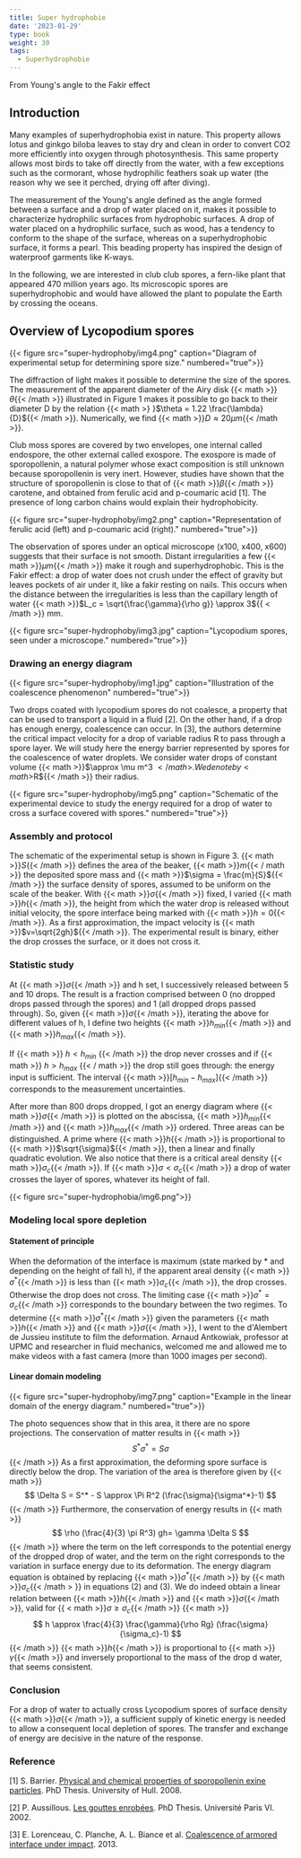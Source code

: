 ```yaml
---
title: Super hydrophobie
date: '2023-01-29'
type: book
weight: 30
tags:
  - Superhydrophobie
---
```


From Young's angle to the Fakir effect

<!--more-->

## Introduction

Many examples of superhydrophobia exist in nature. This property allows lotus and ginkgo biloba leaves to stay dry and clean in order to convert CO2 more efficiently into oxygen through photosynthesis. This same property allows most birds to take off directly from the water, with a few exceptions such as the cormorant, whose hydrophilic feathers soak up water (the reason why we see it perched, drying off after diving).

The measurement of the Young's angle defined as the angle formed between a surface and a drop of water placed on it, makes it possible to characterize hydrophilic surfaces from hydrophobic surfaces. A drop of water placed on a hydrophilic surface, such as wood, has a tendency to conform to the shape of the surface, whereas on a superhydrophobic surface, it forms a pearl. This beading property has inspired the design of waterproof garments like K-ways.

In the following, we are interested in club club spores, a fern-like plant that appeared 470 million years ago. Its microscopic spores are superhydrophobic and would have allowed the plant to populate the Earth by crossing the oceans.

## Overview of Lycopodium spores

{{< figure src="super-hydrophoby/img4.png" caption="Diagram of experimental setup for determining spore size." numbered="true">}}

The diffraction of light makes it possible to determine the size of the spores. The measurement of the apparent diameter of the Airy disk {{< math >}}$\theta${{< /math >}} illustrated in Figure 1 makes it possible to go back to their diameter D by the relation {{< math >} }$\theta = 1.22 \frac{\lambda}{D}${{< /math >}}. Numerically, we find {{< math >}}$D\approx 20 \mu m${{< /math >}}.

Club moss spores are covered by two envelopes, one
internal called endospore, the other external called exospore. The exospore is made of sporopollenin, a natural polymer whose exact composition is still unknown because sporopollenin is very inert. However, studies have shown that the structure of sporopollenin is close to that of {{< math >}}$\beta${{< /math >}} carotene, and obtained from ferulic acid and p-coumaric acid [1]. The presence of long carbon chains would explain their hydrophobicity.

{{< figure src="super-hydrophoby/img2.png" caption="Representation of ferulic acid (left) and p-coumaric acid (right)." numbered="true">}}

The observation of spores under an optical microscope (x100, x400, x600) suggests that their surface is not smooth.
Distant irregularities
a few {{< math >}}$\mu m${{< /math >}} make it rough and superhydrophobic. This is the Fakir effect: a drop of water does not crush under the effect of gravity but leaves pockets of air under it, like a fakir resting on nails. This occurs when the distance between the irregularities is less than the capillary length of water {{< math >}}$L_c = \sqrt{\frac{\gamma}{\rho g}} \approx 3${{ < /math >}} mm.

{{< figure src="super-hydrophoby/img3.jpg" caption="Lycopodium spores, seen under a microscope." numbered="true">}}

### Drawing an energy diagram

{{< figure src="super-hydrophoby/img1.jpg" caption="Illustration of the coalescence phenomenon" numbered="true">}}

Two drops coated with lycopodium spores do not coalesce, a property that can be used to transport a liquid in a fluid [2]. On the other hand, if a drop has enough energy, coalescence can occur. In [3], the authors determine the critical impact velocity for a drop of variable radius R to pass through a spore layer. We will study here the energy barrier represented by spores for the coalescence of water droplets. We consider water drops of constant volume {{< math >}}$\approx \mu m^3 ${{< /math >}}. We denote by {{< math >}}$R${{< /math >}} their radius.

{{< figure src="super-hydrophoby/img5.png" caption="Schematic of the experimental device to study the energy required for a drop of water to cross a surface covered with spores." numbered="true">}}

### Assembly and protocol

The schematic of the experimental setup is shown in Figure 3. {{< math >}}$S${{< /math >}} defines the area of ​​the beaker, {{< math >}}$m${{< / math >}} the deposited spore mass and {{< math >}}$\sigma = \frac{m}{S}${{< /math >}}
the surface density of spores, assumed to be uniform on the scale of the beaker. With {{< math >}}$\sigma${{< /math >}} fixed, I varied {{< math >}}$h${{< /math >}}, the height from which the water drop is released without initial velocity, the spore interface being marked with {{< math >}}$h=0${{< /math >}}. As a first approximation, the impact velocity is {{< math >}}$v=\sqrt{2gh}${{< /math >}}. The experimental result is binary, either the drop crosses the surface, or it does not cross it.

### Statistic study

At {{< math >}}$\sigma${{< /math >}} and h set, I successively released between 5 and 10 drops. The result is a fraction comprised
between 0 (no dropped drops passed through the spores) and 1 (all dropped drops passed through).
So, given {{< math >}}$\sigma${{< /math >}}, iterating the above for different values ​​of h, I define two heights {{< math >}}$h_{min }${{< /math >}} and {{< math >}}$h_{max}${{< /math >}}.

If {{< math >}} $h < h_{min}$ {{< /math >}} the drop never crosses and if {{< math >}} $h > h_{max}$ {{< / math >}} the drop still goes through: the energy input is sufficient. The interval {{< math >}}$[h_{min}-h_{max}]${{< /math >}} corresponds to the measurement uncertainties.

After more than 800 drops dropped, I got an energy diagram where {{< math >}}$\sigma${{< /math >}} is plotted on the abscissa, {{< math >}}$h_{min }${{< /math >}} and {{< math >}}$h_{max}${{< /math >}} ordered. Three areas can be distinguished. A prime where {{< math >}}$h${{< /math >}} is proportional to {{< math >}}$\sqrt{\sigma}${{< /math >}}, then a linear and finally quadratic evolution. We also notice that there is a critical areal density {{< math >}}$\sigma_c${{< /math >}}. If {{< math >}}$\sigma< \sigma_c${{< /math >}} a drop of water crosses the layer of spores, whatever its height of fall.

{{< figure src="super-hydrophobia/img6.png">}}

### Modeling local spore depletion

#### Statement of principle

When the deformation of the interface is maximum (state marked by * and depending on the height of fall h),
if the apparent areal density {{< math >}}$\sigma^*${{< /math >}} is less than {{< math >}}$\sigma_c${{< /math >}}, the drop crosses.
Otherwise the drop does not cross. The limiting case {{< math >}}$\sigma^*=\sigma_c${{< /math >}} corresponds to the boundary between the two regimes. To determine {{< math >}}$\sigma^*${{< /math >}} given the parameters {{< math >}}$h${{< /math >}} and {{< math >}}$\sigma${{< /math >}}, I went to the d'Alembert de Jussieu institute to film the deformation. Arnaud Antkowiak, professor at UPMC and researcher in fluid mechanics, welcomed me and allowed me to make videos with a fast camera (more than 1000 images per second).

#### Linear domain modeling

{{< figure src="super-hydrophoby/img7.png" caption="Example in the linear domain of the energy diagram." numbered="true">}}

The photo sequences show that in this area, it
there are no spore projections. The conservation of matter results in
{{< math >}}$$
    S^* \sigma^*=S\sigma
$${{< /math >}}
As a first approximation, the deforming spore surface is directly below the drop. The variation of the area is therefore given by
{{< math >}}$$
    \Delta S = S^* - S \approx \Pi R^2 (\frac{\sigma}{\sigma^*}-1)
$${{< /math >}}
Furthermore, the conservation of energy results in
{{< math >}}$$
    \rho (\frac{4}{3} \pi R^3) gh= \gamma \Delta S
$${{< /math >}}
where the term on the left corresponds to the potential energy of the dropped drop of water, and the term on the right corresponds to the variation in surface energy due to its deformation.
The energy diagram equation is obtained by replacing {{< math >}}$\sigma^*${{< /math >}} by {{< math >}}$\sigma_c${{< /math > }} in equations (2) and (3). We do indeed obtain a linear relation between {{< math >}}$h${{< /math >}} and {{< math >}}$\sigma${{< /math >}}, valid for {{ < math >}}$\sigma \geq \sigma_c${{< /math >}}
{{< math >}}$$
    h \approx \frac{4}{3} \frac{\gamma}{\rho Rg} (\frac{\sigma}{\sigma_c}-1)
$${{< /math >}}
{{< math >}}$h${{< /math >}} is proportional to {{< math >}}$\gamma${{< /math >}} and inversely proportional to the mass of the drop d water, that seems consistent.

### Conclusion

For a drop of water to actually cross Lycopodium spores of surface density {{< math >}}$\sigma${{< /math >}}, a sufficient supply of kinetic energy is needed to allow
a consequent local depletion of spores. The transfer and exchange of energy are decisive in the nature of the response.

### Reference

[1] S. Barrier. [Physical and chemical properties of sporopollenin exine particles](https://core.ac.uk/download/pdf/9841868.pdf). PhD Thesis. University of Hull. 2008.

[2] P. Aussillous. [Les gouttes enrobées](https://theses.hal.science/tel-00003630). PhD Thesis. Université Paris VI. 2002.

[3] E. Lorenceau, C. Planche, A. L. Biance et al. [Coalescence of armored interface under impact](https://aip.scitation.org/doi/abs/10.1063/1.4801320). 2013.
